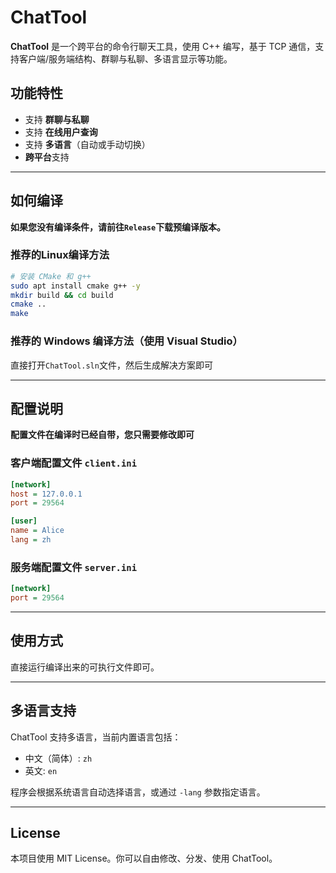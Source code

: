 # ChatTool

**ChatTool** 是一个跨平台的命令行聊天工具，使用 C++ 编写，基于 TCP 通信，支持客户端/服务端结构、群聊与私聊、多语言显示等功能。

## 功能特性

- 支持 **群聊与私聊**
- 支持 **在线用户查询**
- 支持 **多语言**（自动或手动切换）
- **跨平台**支持

---

## 如何编译
**如果您没有编译条件，请前往`Release`下载预编译版本。**  
  
### 推荐的Linux编译方法

```bash
# 安装 CMake 和 g++
sudo apt install cmake g++ -y
mkdir build && cd build
cmake ..
make
```

### 推荐的 Windows 编译方法（使用 Visual Studio）

直接打开`ChatTool.sln`文件，然后生成解决方案即可

---

## 配置说明
**配置文件在编译时已经自带，您只需要修改即可**  
  
### 客户端配置文件 `client.ini`

```ini
[network]
host = 127.0.0.1
port = 29564

[user]
name = Alice
lang = zh
```

### 服务端配置文件 `server.ini`

```ini
[network]
port = 29564
```

---

## 使用方式

直接运行编译出来的可执行文件即可。  

---

## 多语言支持

ChatTool 支持多语言，当前内置语言包括：

* 中文（简体）: `zh`
* 英文: `en`

程序会根据系统语言自动选择语言，或通过 `-lang` 参数指定语言。

---

## License

本项目使用 MIT License。你可以自由修改、分发、使用 ChatTool。
